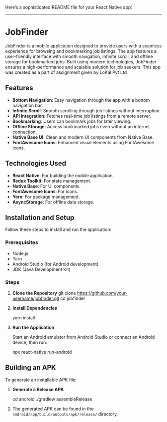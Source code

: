 Here’s a sophisticated README file for your React Native app:

---

# JobFinder

JobFinder is a mobile application designed to provide users with a seamless experience for browsing and bookmarking job listings. The app features a user-friendly interface with smooth navigation, infinite scroll, and offline storage for bookmarked jobs. Built using modern technologies, JobFinder ensures a high-performance and scalable solution for job seekers.
This app was created as a part of assignment given by LoKal Pvt Ltd

## Features

- **Bottom Navigation**: Easy navigation through the app with a bottom navigation bar.
- **Infinite Scroll**: Smooth scrolling through job listings without interruption.
- **API Integration**: Fetches real-time job listings from a remote server.
- **Bookmarking**: Users can bookmark jobs for later viewing.
- **Offline Storage**: Access bookmarked jobs even without an internet connection.
- **Native Base UI**: Clean and modern UI components from Native Base.
- **FontAwesome Icons**: Enhanced visual elements using FontAwesome icons.

## Technologies Used

- **React Native**: For building the mobile application.
- **Redux Toolkit**: For state management.
- **Native Base**: For UI components.
- **FontAwesome Icons**: For icons.
- **Yarn**: For package management.
- **AsyncStorage**: For offline data storage.

## Installation and Setup

Follow these steps to install and run the application:

### Prerequisites

- Node.js
- Yarn
- Android Studio (for Android development)
- JDK (Java Development Kit)

### Steps

1. **Clone the Repository**
   git clone https://github.com/your-username/jobfinder.git
   cd jobfinder

2. **Install Dependencies**
   
   yarn install

5. **Run the Application**


     Start an Android emulator from Android Studio or connect an Android device, then run:

     npx react-native run-android

## Building an APK

To generate an installable APK file:

1. **Generate a Release APK**

   cd android
   ./gradlew assembleRelease
   
3. The generated APK can be found in the `android/app/build/outputs/apk/release/` directory.
